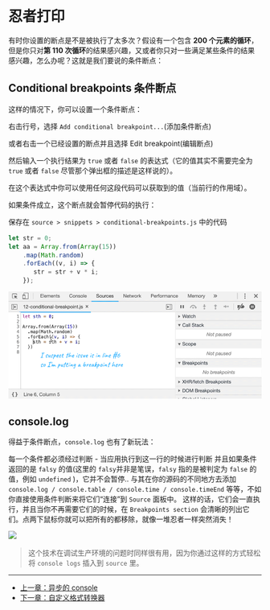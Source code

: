 # 忍者打印

有时你设置的断点是不是被执行了太多次？假设有一个包含 **200 个元素的循环**，但是你只对**第 110 次循环**的结果感兴趣，又或者你只对一些满足某些条件的结果感兴趣，怎么办呢？这就是我们要说的条件断点：

## Conditional breakpoints 条件断点

这样的情况下，你可以设置一个条件断点：

右击行号，选择 `Add conditional breakpoint...`(添加条件断点)

或者右击一个已经设置的断点并且选择 Edit breakpoint(编辑断点)

然后输入一个执行结果为 `true` 或者 `false` 的表达式（它的值其实不需要完全为 `true` 或者 `false` 尽管那个弹出框的描述是这样说的）。

在这个表达式中你可以使用任何这段代码可以获取到的值（当前行的作用域）。

如果条件成立，这个断点就会暂停代码的执行：

保存在 `source > snippets > conditional-breakpoints.js` 中的代码

```javascript
let str = 0;
let aa = Array.from(Array(15))
	.map(Math.random)
    .forEach((v, i) => {
       str = str + v * i;
    });
```

![](./assets/console/conditional-breakpoints.gif)


## console.log

得益于条件断点，`console.log` 也有了新玩法：

每一个条件都必须经过判断 - 当应用执行到这一行的时候进行判断
并且如果条件返回的是 `falsy` 的值(这里的 `falsy`并非是笔误，`falsy` 指的是被判定为 `false` 的值，例如 `undefined` )，它并不会暂停..
与其在你的源码的不同地方去添加 `console.log / console.table / console.time / console.timeEnd` 等等，不如你直接使用条件判断来将它们“连接”到 `Source` 面板中。 这样的话，它们会一直执行，并且当你不再需要它们的时候，在 `Breakpoints section` 会清晰的列出它们。点两下鼠标你就可以把所有的都移除，就像一堆忍者一样突然消失！

![](./assets/console/conditional-breakpoints2.gif)


> 这个技术在调试生产环境的问题时同样很有用，因为你通过这样的方式轻松将 `console logs` 插入到 `source` 里。



---

- [上一章：异步的 console](async.md)
- [下一章：自定义格式转换器](custom_formatter.md)